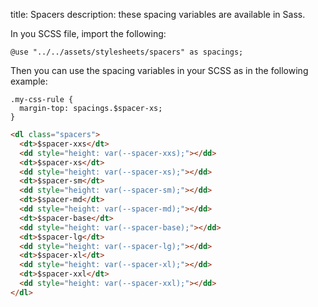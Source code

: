 title: Spacers
description: these spacing variables are available in Sass.

In you SCSS file, import the following:

    @use "../../assets/stylesheets/spacers" as spacings;

Then you can use the spacing variables in your SCSS as in the following example:

    .my-css-rule {
      margin-top: spacings.$spacer-xs;
    }

```html
<dl class="spacers">
  <dt>$spacer-xxs</dt>
  <dd style="height: var(--spacer-xxs);"></dd>
  <dt>$spacer-xs</dt>
  <dd style="height: var(--spacer-xs);"></dd>
  <dt>$spacer-sm</dt>
  <dd style="height: var(--spacer-sm);"></dd>
  <dt>$spacer-md</dt>
  <dd style="height: var(--spacer-md);"></dd>
  <dt>$spacer-base</dt>
  <dd style="height: var(--spacer-base);"></dd>
  <dt>$spacer-lg</dt>
  <dd style="height: var(--spacer-lg);"></dd>
  <dt>$spacer-xl</dt>
  <dd style="height: var(--spacer-xl);"></dd>
  <dt>$spacer-xxl</dt>
  <dd style="height: var(--spacer-xxl);"></dd>
</dl>
```
